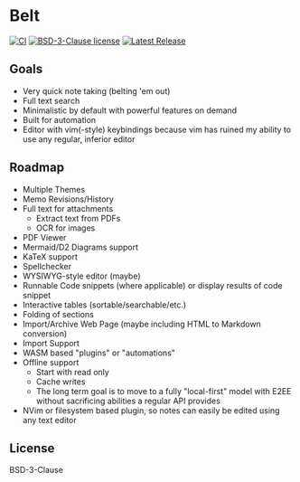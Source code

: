 # Belt

[![CI](https://github.com/RobinThrift/belt/actions/workflows/test_and_lint.yaml/badge.svg)](https://github.com/RobinThrift/belt/actions/workflows/test_and_lint.yaml)
[![BSD-3-Clause license](https://img.shields.io/github/license/RobinThrift/belt?style=flat-square)](https://github.com/RobinThrift/belt/blob/main/LICENSE)
[![Latest Release](https://img.shields.io/github/v/tag/RobinThrift/belt?sort=semver&style=flat-square)](https://github.com/RobinThrift/belt/releases/latest)

## Goals

- Very quick note taking (belting 'em out)
- Full text search
- Minimalistic by default with powerful features on demand
- Built for automation
- Editor with vim(-style) keybindings because vim has ruined my ability to use any regular, inferior editor


## Roadmap

- Multiple Themes
- Memo Revisions/History
- Full text for attachments
    - Extract text from PDFs
    - OCR for images
- PDF Viewer
- Mermaid/D2 Diagrams support
- KaTeX support
- Spellchecker
- WYSIWYG-style editor (maybe)
- Runnable Code snippets (where applicable) or display results of code snippet
- Interactive tables (sortable/searchable/etc.)
- Folding of sections
- Import/Archive Web Page (maybe including HTML to Markdown conversion)
- Import Support
- WASM based "plugins" or "automations"
- Offline support
    - Start with read only
    - Cache writes
    - The long term goal is to move to a fully "local-first" model with E2EE without sacrificing abilities a regular API provides
- NVim or filesystem based plugin, so notes can easily be edited using any text editor


## License

BSD-3-Clause
